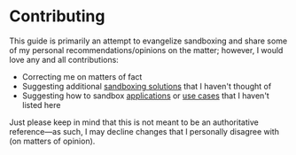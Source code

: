 # Contributing

This guide is primarily an attempt to evangelize sandboxing and share some of my personal recommendations/opinions on the matter; however, I would love any and all contributions:

* Correcting me on matters of fact
* Suggesting additional [sandboxing solutions](solutions/) that I haven't thought of
* Suggesting how to sandbox [applications](apps/) or [use cases](use-cases/) that I haven't listed here

Just please keep in mind that this is not meant to be an authoritative reference—as such, I may decline changes that I personally disagree with (on matters of opinion).